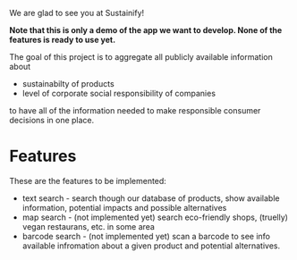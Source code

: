 We are glad to see you at Sustainify!
  
**Note that this is only a demo of the app we want to develop. None of the features is ready to use yet.**

The goal of this project is to aggregate all publicly available information about
  
 - sustainabilty of products
 - level of corporate social responsibility of companies

to have all of the information needed to make responsible consumer decisions in one place.

# Features

These are the features to be implemented:

 - text search - search though our database of products, show available information, potential impacts and possible alternatives
 - map search - (not implemented yet) search eco-friendly shops, (truelly) vegan restaurans, etc. in some area
 - barcode search - (not implemented yet) scan a barcode to see info available infromation about a given product and potential alternatives.

